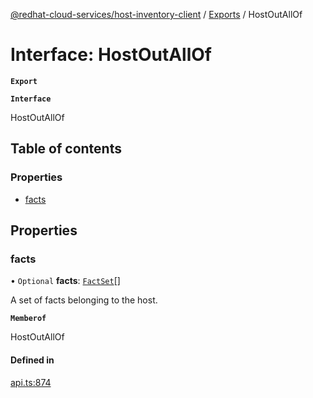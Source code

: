 [@redhat-cloud-services/host-inventory-client](../README.md) / [Exports](../modules.md) / HostOutAllOf

# Interface: HostOutAllOf

**`Export`**

**`Interface`**

HostOutAllOf

## Table of contents

### Properties

- [facts](HostOutAllOf.md#facts)

## Properties

### facts

• `Optional` **facts**: [`FactSet`](FactSet.md)[]

A set of facts belonging to the host.

**`Memberof`**

HostOutAllOf

#### Defined in

[api.ts:874](https://github.com/gkarat/javascript-clients/blob/master/packages/host-inventory/api.ts#L874)
